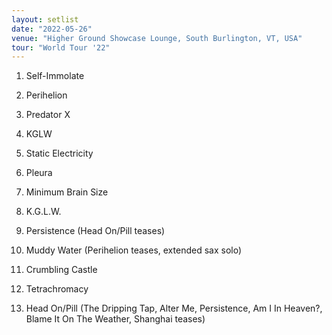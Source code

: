 ```yaml
---
layout: setlist
date: "2022-05-26"
venue: "Higher Ground Showcase Lounge, South Burlington, VT, USA"
tour: "World Tour '22"
---
```



 1. Self-Immolate

 2. Perihelion

 3. Predator X

 4. KGLW

 5. Static Electricity

 6. Pleura

 7. Minimum Brain Size

 8. K.G.L.W.

 9. Persistence
    (Head On/Pill teases)

10. Muddy Water
    (Perihelion teases, extended sax solo)

11. Crumbling Castle

12. Tetrachromacy

13. Head On/Pill
    (The Dripping Tap, Alter Me, Persistence, Am I In Heaven?, Blame It
    On The Weather, Shanghai teases)


